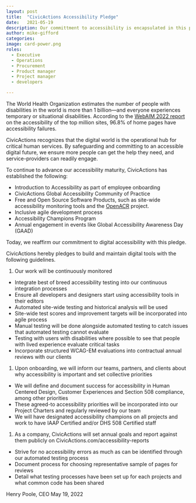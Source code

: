 ```yaml
---
layout: post
title:  "CivicActions Accessibility Pledge"
date:   2021-05-19
description: Our committment to accessibility is encapsulated in this pledge.
author: mike-gifford
categories: 
image: card-power.png
roles:
  - Executive
  - Operations
  - Procurement
  - Product manager
  - Project manager
  - developers

---
```




The World Health Organization estimates the number of people with disabilities in the world is more than 1 billion—and everyone experiences 
temporary or situational disabilities.  According to the [WebAIM 2022 report](https://webaim.org/projects/million/) on the accessibility of the top million sites, 96.8% of home pages have 
accessibility failures.  

CivicActions recognizes that the digital world is the operational hub for critical human services. By safeguarding and committing to an accessible digital future, we ensure more people can get the help they need, and service-providers can readily engage.

To continue to advance our accessibility maturity,  CivicActions has established the following:
- Introduction to Accessibility as part of employee onboarding
- CivicActions Global Accessibility Community of Practice 
- Free and Open Source Software Products, such as site-wide accessibility monitoring tools and the [OpenACR](https://gsa.github.io/openacr-editor/) project.
- Inclusive agile development process
- Accessibility Champions Program
- Annual engagement in events like Global Accessibility Awareness Day (GAAD)

Today, we reaffirm our commitment to digital accessibility with this pledge. 

CivicActions hereby pledges to build and maintain digital tools with the following guidelines.

1. Our work will be continuously monitored
- Integrate best of breed accessibility testing into our continuous integration processes 
- Ensure all developers and designers start using accessibility tools in their editors
- Automated site-wide testing and historical analysis will be used
- Site-wide test scores and improvement targets will be incorporated into agile process
- Manual testing will be done alongside automated testing to catch issues that automated testing cannot evaluate
- Testing with users with disabilities where possible to see that people with lived experience evaluate critical tasks
- Incorporate structured WCAG-EM evaluations into contractual annual reviews with our clients

1. Upon onboarding, we will inform our teams, partners, and clients about why accessibility is important and set collective priorities

- We will define and document success for accessibility in Human Centered Design, Customer Experiences and Section 508 compliance, among other priorities
- These agreed-to accessibility priorities will be incorporated into our Project Charters and regularly reviewed by our team
- We will have designated accessibility champions on all projects and work to have IAAP Certified and/or DHS 508 Certified staff

1. As a company, CivicActions will set annual goals and report against them publicly on CivicActions.com/accessibility-reports

- Strive for no accessibility errors as much as can be identified through our automated testing process
- Document process for choosing representative sample of pages for reviews
- Detail what testing processes have been set up for each projects and what common code has been shared

Henry Poole, CEO
May 19, 2022
